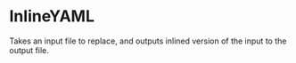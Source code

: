 # InlineYAML
Takes an input file to replace, and outputs inlined version of the input to the output file.
